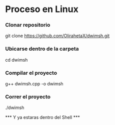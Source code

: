 # Proceso en Linux

### Clonar repositorio
git clone https://github.com/OlirahetaX/dwimsh.git

### Ubicarse dentro de la carpeta
cd dwimsh

### Compilar el proyecto
g++ dwimsh.cpp -o dwimsh  

### Correr el proyecto
./dwimsh

*** Y ya estaras dentro del Shell ***
